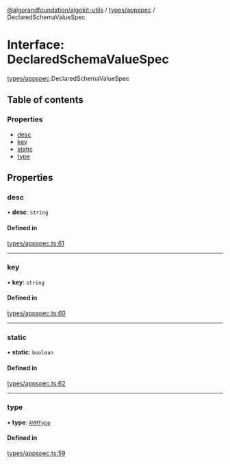 [@algorandfoundation/algokit-utils](../README.md) / [types/appspec](../modules/types_appspec.md) / DeclaredSchemaValueSpec

# Interface: DeclaredSchemaValueSpec

[types/appspec](../modules/types_appspec.md).DeclaredSchemaValueSpec

## Table of contents

### Properties

- [desc](types_appspec.DeclaredSchemaValueSpec.md#desc)
- [key](types_appspec.DeclaredSchemaValueSpec.md#key)
- [static](types_appspec.DeclaredSchemaValueSpec.md#static)
- [type](types_appspec.DeclaredSchemaValueSpec.md#type)

## Properties

### desc

• **desc**: `string`

#### Defined in

[types/appspec.ts:61](https://github.com/algorandfoundation/algokit-utils-ts/blob/main/src/types/appspec.ts#L61)

___

### key

• **key**: `string`

#### Defined in

[types/appspec.ts:60](https://github.com/algorandfoundation/algokit-utils-ts/blob/main/src/types/appspec.ts#L60)

___

### static

• **static**: `boolean`

#### Defined in

[types/appspec.ts:62](https://github.com/algorandfoundation/algokit-utils-ts/blob/main/src/types/appspec.ts#L62)

___

### type

• **type**: [`AVMType`](../enums/types_appspec.AVMType.md)

#### Defined in

[types/appspec.ts:59](https://github.com/algorandfoundation/algokit-utils-ts/blob/main/src/types/appspec.ts#L59)
